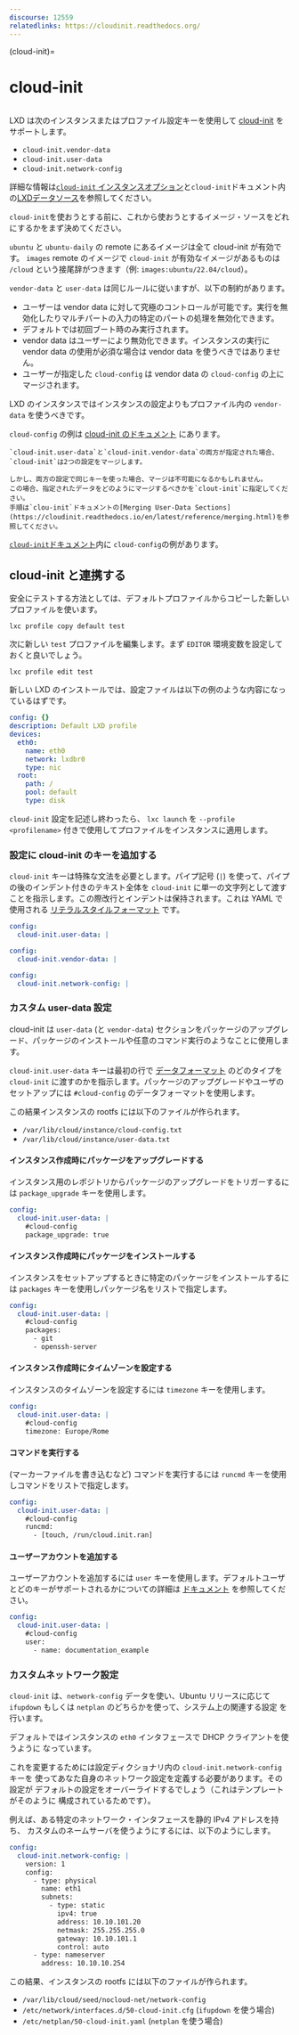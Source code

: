 ```yaml
---
discourse: 12559
relatedlinks: https://cloudinit.readthedocs.org/
---
```


(cloud-init)=
# cloud-init

```{youtube} https://www.youtube.com/watch?v=8OCG15TAldI
```

LXD は次のインスタンスまたはプロファイル設定キーを使用して [cloud-init](https://launchpad.net/cloud-init) をサポートします。

* `cloud-init.vendor-data`
* `cloud-init.user-data`
* `cloud-init.network-config`

詳細な情報は[`cloud-init` インスタンスオプション](instance-options-cloud-init)と`cloud-init`ドキュメント内の[LXDデータソース](https://cloudinit.readthedocs.io/en/latest/reference/datasources/lxd.html)を参照してください。

`cloud-init`を使おうとする前に、これから使おうとするイメージ・ソースをどれにするかをまず決めてください。

`ubuntu` と `ubuntu-daily` の remote にあるイメージは全て cloud-init が有効です。
`images` remote のイメージで `cloud-init` が有効なイメージがあるものは `/cloud` という接尾辞がつきます（例: `images:ubuntu/22.04/cloud`）。

`vendor-data` と `user-data` は同じルールに従いますが、以下の制約があります。

* ユーザーは vendor data に対して究極のコントロールが可能です。実行を無効化したりマルチパートの入力の特定のパートの処理を無効化できます。
* デフォルトでは初回ブート時のみ実行されます。
* vendor data はユーザーにより無効化できます。インスタンスの実行に vendor data の使用が必須な場合は vendor data を使うべきではありません。
* ユーザーが指定した `cloud-config` は vendor data の `cloud-config` の上にマージされます。

LXD のインスタンスではインスタンスの設定よりもプロファイル内の `vendor-data` を使うべきです。

`cloud-config` の例は [cloud-init のドキュメント](https://cloudinit.readthedocs.io/en/latest/topics/examples.html) にあります。

```{note}
`cloud-init.user-data`と`cloud-init.vendor-data`の両方が指定された場合、`cloud-init`は2つの設定をマージします。

しかし、両方の設定で同じキーを使った場合、マージは不可能になるかもしれません。
この場合、指定されたデータをどのようにマージするべきかを`clout-init`に指定してください。
手順は`clou-init`ドキュメントの[Merging User-Data Sections](https://cloudinit.readthedocs.io/en/latest/reference/merging.html)を参照してください。
```

[`cloud-init`ドキュメント](https://cloudinit.readthedocs.io/en/latest/topics/examples.html)内に
`cloud-config`の例があります。

## cloud-init と連携する

安全にテストする方法としては、デフォルトプロファイルからコピーした新しいプロファイルを使います。

    lxc profile copy default test

次に新しい `test` プロファイルを編集します。まず `EDITOR` 環境変数を設定しておくと良いでしょう。

    lxc profile edit test

新しい LXD のインストールでは、設定ファイルは以下の例のような内容になっているはずです。

```yaml
config: {}
description: Default LXD profile
devices:
  eth0:
    name: eth0
    network: lxdbr0
    type: nic
  root:
    path: /
    pool: default
    type: disk
```

`cloud-init` 設定を記述し終わったら、 `lxc launch` を `--profile <profilename>` 付きで使用してプロファイルをインスタンスに適用します。

### 設定に cloud-init のキーを追加する

`cloud-init` キーは特殊な文法を必要とします。パイプ記号 (`|`) を使って、パイプの後のインデント付きのテキスト全体を `cloud-init` に単一の文字列として渡すことを指示します。この際改行とインデントは保持されます。これは YAML で使用される [リテラルスタイルフォーマット](https://yaml.org/spec/1.2.2/#812-literal-style) です。

```yaml
config:
  cloud-init.user-data: |
```

```yaml
config:
  cloud-init.vendor-data: |
```

```yaml
config:
  cloud-init.network-config: |
```

### カスタム user-data 設定

cloud-init は `user-data` (と `vendor-data`) セクションをパッケージのアップグレード、パッケージのインストールや任意のコマンド実行のようなことに使用します。

`cloud-init.user-data` キーは最初の行で [データフォーマット](https://cloudinit.readthedocs.io/en/latest/topics/format.html) のどのタイプを `cloud-init` に渡すのかを指示します。パッケージのアップグレードやユーザのセットアップには `#cloud-config` のデータフォーマットを使用します。

この結果インスタンスの rootfs には以下のファイルが作られます。

* `/var/lib/cloud/instance/cloud-config.txt`
* `/var/lib/cloud/instance/user-data.txt`

#### インスタンス作成時にパッケージをアップグレードする

インスタンス用のレポジトリからパッケージのアップグレードをトリガーするには `package_upgrade` キーを使用します。

```yaml
config:
  cloud-init.user-data: |
    #cloud-config
    package_upgrade: true
```

#### インスタンス作成時にパッケージをインストールする

インスタンスをセットアップするときに特定のパッケージをインストールするには `packages` キーを使用しパッケージ名をリストで指定します。

```yaml
config:
  cloud-init.user-data: |
    #cloud-config
    packages:
      - git
      - openssh-server
```

#### インスタンス作成時にタイムゾーンを設定する

インスタンスのタイムゾーンを設定するには `timezone` キーを使用します。

```yaml
config:
  cloud-init.user-data: |
    #cloud-config
    timezone: Europe/Rome
```

#### コマンドを実行する

(マーカーファイルを書き込むなど) コマンドを実行するには `runcmd` キーを使用しコマンドをリストで指定します。

```yaml
config:
  cloud-init.user-data: |
    #cloud-config
    runcmd:
      - [touch, /run/cloud.init.ran]
```

#### ユーザーアカウントを追加する

ユーザーアカウントを追加するには `user` キーを使用します。デフォルトユーザとどのキーがサポートされるかについての詳細は [ドキュメント](https://cloudinit.readthedocs.io/en/latest/topics/examples.html#including-users-and-groups) を参照してください。

```yaml
config:
  cloud-init.user-data: |
    #cloud-config
    user:
      - name: documentation_example
```

### カスタムネットワーク設定

`cloud-init` は、`network-config` データを使い、Ubuntu リリースに応じて
`ifupdown` もしくは `netplan` のどちらかを使って、システム上の関連する設定
を行います。

デフォルトではインスタンスの `eth0` インタフェースで DHCP クライアントを使うように
なっています。

これを変更するためには設定ディクショナリ内の `cloud-init.network-config` キーを
使ってあなた自身のネットワーク設定を定義する必要があります。その設定が
デフォルトの設定をオーバーライドするでしょう（これはテンプレートがそのように
構成されているためです）。

例えば、ある特定のネットワーク・インタフェースを静的 IPv4 アドレスを持ち、
カスタムのネームサーバを使うようにするには、以下のようにします。

```yaml
config:
  cloud-init.network-config: |
    version: 1
    config:
      - type: physical
        name: eth1
        subnets:
          - type: static
            ipv4: true
            address: 10.10.101.20
            netmask: 255.255.255.0
            gateway: 10.10.101.1
            control: auto
      - type: nameserver
        address: 10.10.10.254
```

この結果、インスタンスの rootfs には以下のファイルが作られます。

 * `/var/lib/cloud/seed/nocloud-net/network-config`
 * `/etc/network/interfaces.d/50-cloud-init.cfg` (`ifupdown` を使う場合)
 * `/etc/netplan/50-cloud-init.yaml` (`netplan` を使う場合)

